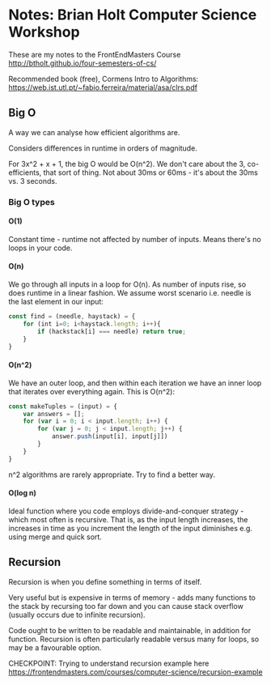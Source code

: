# Notes: Brian Holt Computer Science Workshop

These are my notes to the FrontEndMasters Course http://btholt.github.io/four-semesters-of-cs/

Recommended book (free), Cormens Intro to Algorithms: https://web.ist.utl.pt/~fabio.ferreira/material/asa/clrs.pdf

## Big O

A way we can analyse how efficient algorithms are.

Considers differences in runtime in orders of magnitude.

For 3x^2 + x + 1, the big O would be O(n^2). We don't care about the 3, co-efficients, that sort of thing. Not about 30ms or 60ms - it's about the 30ms vs. 3 seconds.

### Big O types

#### O(1)

Constant time - runtime not affected by number of inputs. Means there's no loops in your code.

#### O(n)

We go through all inputs in a loop for O(n). As number of inputs rise, so does runtime in a linear fashion. We assume worst scenario i.e. needle is the last element in our input:

```javascript
const find = (needle, haystack) = {
    for (int i=0; i<haystack.length; i++){
        if (hackstack[i] === needle) return true;
    }
}
```

#### O(n^2)

We have an outer loop, and then within each iteration we have an inner loop that iterates over everything again. This is O(n^2):

```javascript
const makeTuples = (input) = {
    var answers = [];
    for (var i = 0; i < input.length; i++) {
        for (var j = 0; j < input.length; j++) {
            answer.push(input[i], input[j]])
        }
    }
}
```

n^2 algorithms are rarely appropriate. Try to find a better way.

#### O(log n)

Ideal function where you code employs divide-and-conquer strategy - which most often is recursive. That is, as the input length increases, the increases in time as you increment the length of the input diminishes e.g. using merge and quick sort.

## Recursion

Recursion is when you define something in terms of itself.

Very useful but is expensive in terms of memory - adds many functions to the stack by recursing too far down and you can cause stack overflow (usually occurs due to infinite recursion).

Code ought to be written to be readable and maintainable, in addition for function. Recursion is often particularly readable versus many for loops, so may be a favourable option.

CHECKPOINT: Trying to understand recursion example here https://frontendmasters.com/courses/computer-science/recursion-example
